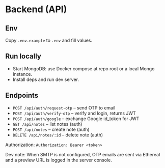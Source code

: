 # Backend (API)

## Env
Copy `.env.example` to `.env` and fill values.

## Run locally
- Start MongoDB: use Docker compose at repo root or a local Mongo instance.
- Install deps and run dev server.

## Endpoints
- `POST /api/auth/request-otp` – send OTP to email
- `POST /api/auth/verify-otp` – verify and login, returns JWT
- `POST /api/auth/google` – exchange Google id_token for JWT
- `GET /api/notes` – list notes (auth)
- `POST /api/notes` – create note (auth)
- `DELETE /api/notes/:id` – delete note (auth)

Authorization: `Authorization: Bearer <token>`

Dev note: When SMTP is not configured, OTP emails are sent via Ethereal and a preview URL is logged in the server console.
